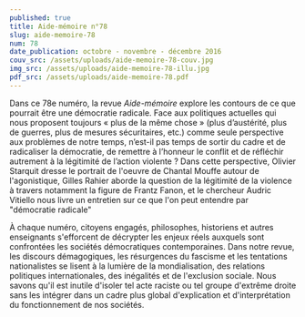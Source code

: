```yaml
---
published: true
title: Aide-mémoire n°78
slug: aide-memoire-78
num: 78
date_publication: octobre - novembre - décembre 2016
couv_src: /assets/uploads/aide-memoire-78-couv.jpg
img_src: /assets/uploads/aide-memoire-78-illu.jpg
pdf_src: /assets/uploads/aide-memoire-78.pdf
---
```

Dans ce 78e numéro, la revue _Aide-mémoire_ explore les contours de ce que pourrait être une démocratie radicale.  Face aux politiques actuelles qui nous proposent toujours « plus de la même chose » (plus d’austérité, plus de guerres, plus de mesures sécuritaires, etc.) comme seule perspective aux problèmes de notre temps, n’est-il pas temps de sortir du cadre et de radicaliser la démocratie, de remettre à l’honneur le conflit et de réfléchir autrement à la légitimité de l’action violente ? Dans cette perspective, Olivier Starquit dresse le portrait de l'oeuvre de Chantal Mouffe autour de l'agonistique, Gilles Rahier aborde la question de la légitimité de la violence à travers notamment la figure de Frantz Fanon, et le chercheur Audric Vitiello nous livre un entretien sur ce que l'on peut entendre par "démocratie radicale"

À chaque numéro, citoyens engagés, philosophes, historiens et autres enseignants s'efforcent de décrypter les enjeux réels auxquels sont confrontées les sociétés démocratiques contemporaines. Dans notre revue, les discours démagogiques, les résurgences du fascisme et les tentations nationalistes se lisent à la lumière de la mondialisation, des relations politiques internationales, des inégalités et de l'exclusion sociale. Nous savons qu'il est inutile d'isoler tel acte raciste ou tel groupe d'extrême droite sans les intégrer dans un cadre plus global d'explication et d'interprétation du fonctionnement de nos sociétés.
